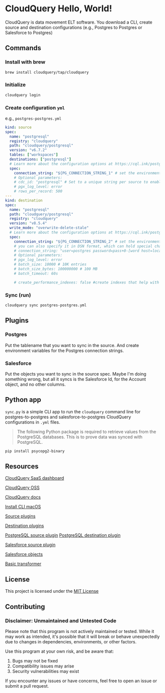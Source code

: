 # CloudQuery Hello, World!

CloudQuery is data movement ELT software. You download a CLI, create source and destination configurations (e.g., Postgres to Postgres or Salesforce to Postgres)

## Commands

### Install with brew

```sh
brew install cloudquery/tap/cloudquery
```

### Initialize

```sh
cloudquery login
```

### Create configuration `yml`

e.g., `postgres-postgres.yml`

```yaml
kind: source
spec:
  name: "postgresql"
  registry: "cloudquery"
  path: "cloudquery/postgresql"
  version: "v6.7.2"
  tables: ["workspaces"]
  destinations: ["postgresql"]
  # Learn more about the configuration options at https://cql.ink/postgresql_source
  spec:
    connection_string: "${PG_CONNECTION_STRING_1" # set the environment variable in a format like postgres://postgres:pass@localhost:5432/postgres?sslmode=disable
    # Optional parameters:
    # cdc_id: "postgresql" # Set to a unique string per source to enable Change Data Capture mode (logical replication, or CDC)
    # pgx_log_level: error
    # rows_per_record: 500
---
kind: destination
spec:
  name: "postgresql"
  path: "cloudquery/postgresql"
  registry: "cloudquery"
  version: "v8.5.4"
  write_mode: "overwrite-delete-stale"
  # Learn more about the configuration options at https://cql.ink/postgresql_destination
  spec:
    connection_string: "${PG_CONNECTION_STRING_2" # set the environment variable in a format like postgres://postgres:pass@localhost:5432/postgres?sslmode=disable
    # you can also specify it in DSN format, which can hold special characters in the password field:
    # connection_string: "user=postgres password=pass+0-[word host=localhost port=5432 dbname=postgres"
    # Optional parameters:
    # pgx_log_level: error
    # batch_size: 10000 # 10K entries
    # batch_size_bytes: 100000000 # 100 MB
    # batch_timeout: 60s

    # create_performance_indexes: false #create indexes that help with performance when using `write_mode: overwrite-delete-stale`

```

### Sync (run)

```sh
cloudquery sync postgres-postgres.yml
```

## Plugins

### Postgres

Put the tablename that you want to sync in the source. And create environment variables for the Postgres connection strings.

### Salesforce

Put the objects you want to sync in the source spec. Maybe I'm doing something wrong, but all it syncs is the Salesforce Id, for the Account object, and no other columns.

## Python app

`sync.py` is a simple CLI app to run the `cloudquery` command line for postgres-to-postgres and salesforce-to-postgres CloudQuery configurations in `.yml` files.

> The following Python package is required to retrieve values from the PostgreSQL databases. This is to prove data was synced with PostgreSQL.

```sh
pip install psycopg2-binary
```

## Resources

[CloudQuery SaaS dashboard](https://cloud.cloudquery.io/)

[CloudQuery OSS](https://github.com/cloudquery/cloudquery)

[CloudQuery docs](https://docs.cloudquery.io/docs)

[Install CLI macOS](https://docs.cloudquery.io/docs/quickstart/macOS)

[Source plugins](https://hub.cloudquery.io/plugins/source)

[Destination plugins](https://hub.cloudquery.io/plugins/destination)

[PostgreSQL source plugin](https://hub.cloudquery.io/plugins/source/cloudquery/postgresql/latest/docs
)
[PostgreSQL destination plugin](https://hub.cloudquery.io/plugins/destination/cloudquery/postgresql/latest/docs)

[Salesforce source plugin](https://hub.cloudquery.io/plugins/source/cloudquery/salesforce/latest/docs)

[Salesforce objects](https://developer.salesforce.com/docs/atlas.en-us.object_reference.meta/object_reference/sforce_api_objects_list.htm)

[Basic transformer](https://hub.cloudquery.io/plugins/transformer/cloudquery/basic/latest/docs)

## License

This project is licensed under the [MIT License](LICENSE)

## Contributing

### Disclaimer: Unmaintained and Untested Code

Please note that this program is not actively maintained or tested. While it may work as intended, it's possible that it will break or behave unexpectedly due to changes in dependencies, environments, or other factors.

Use this program at your own risk, and be aware that:
1. Bugs may not be fixed
1. Compatibility issues may arise
1. Security vulnerabilities may exist

If you encounter any issues or have concerns, feel free to open an issue or submit a pull request.